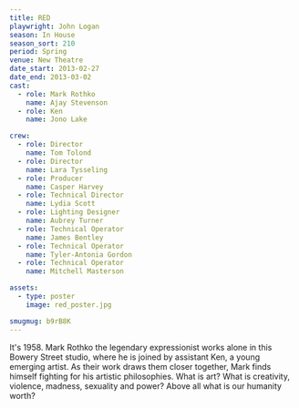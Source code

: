 ```yaml
---
title: RED
playwright: John Logan
season: In House
season_sort: 210
period: Spring
venue: New Theatre
date_start: 2013-02-27
date_end: 2013-03-02
cast:
  - role: Mark Rothko
    name: Ajay Stevenson
  - role: Ken
    name: Jono Lake

crew:
  - role: Director
    name: Tom Tolond
  - role: Director
    name: Lara Tysseling
  - role: Producer
    name: Casper Harvey
  - role: Technical Director
    name: Lydia Scott
  - role: Lighting Designer
    name: Aubrey Turner
  - role: Technical Operator
    name: James Bentley
  - role: Technical Operator
    name: Tyler-Antonia Gordon
  - role: Technical Operator
    name: Mitchell Masterson

assets:
  - type: poster
    image: red_poster.jpg

smugmug: b9rB8K
---
```


It's 1958. Mark Rothko the legendary expressionist works alone in this Bowery Street studio, where he is joined by assistant Ken, a young emerging artist. As their work draws them closer together, Mark finds himself fighting for his artistic philosophies. What is art? What is creativity, violence, madness, sexuality and power? Above all what is our humanity worth?

